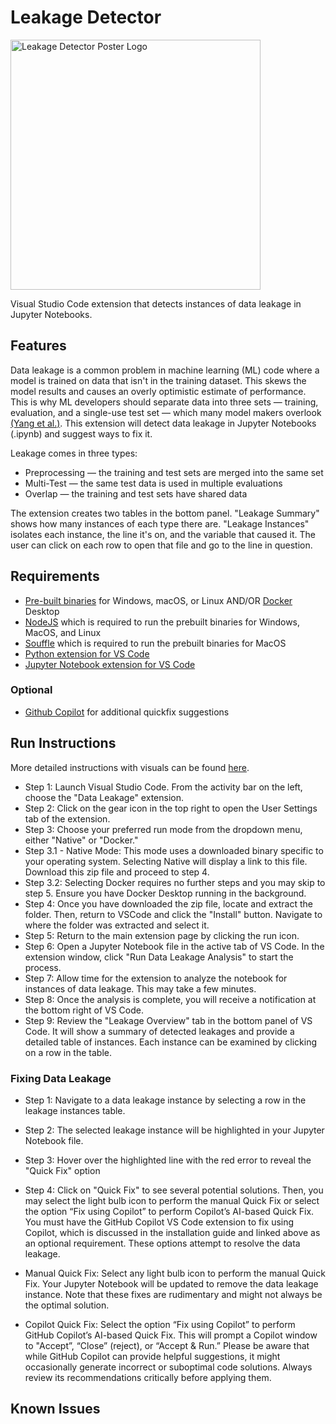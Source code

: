 # Leakage Detector

<img src="https://gcdnb.pbrd.co/images/xa9zRuVJO0ms.png?o=1" alt="Leakage Detector Poster Logo" width="400"/>

Visual Studio Code extension that detects instances of data leakage in Jupyter Notebooks.

## Features

Data leakage is a common problem in machine learning (ML) code where a model is trained on data that isn't in the training dataset. This skews the model results and causes an overly optimistic estimate of performance. This is why ML developers should separate data into three sets — training, evaluation, and a single-use test set — which many model makers overlook [(Yang et al.)](https://dl.acm.org/doi/10.1145/3551349.3556918). This extension will detect data leakage in Jupyter Notebooks (.ipynb) and suggest ways to fix it.

Leakage comes in three types:
* Preprocessing — the training and test sets are merged into the same set
* Multi-Test — the same test data is used in multiple evaluations
* Overlap — the training and test sets have shared data

The extension creates two tables in the bottom panel. "Leakage Summary" shows how many instances of each type there are. "Leakage Instances" isolates each instance, the line it's on, and the variable that caused it. The user can click on each row to open that file and go to the line in question.

## Requirements

* [Pre-built binaries](https://leakage-detector.vercel.app/download) for Windows, macOS, or Linux AND/OR [Docker](https://www.docker.com/) Desktop
* [NodeJS](https://nodejs.org/en/download) which is required to run the prebuilt binaries for Windows, MacOS, and Linux
* [Souffle](https://souffle-lang.github.io/install) which is required to run the prebuilt binaries for MacOS
* [Python extension for VS Code](https://marketplace.visualstudio.com/items?itemName=ms-python.python)
* [Jupyter Notebook extension for VS Code](https://marketplace.visualstudio.com/items?itemName=ms-toolsai.jupyter)
### Optional
* [Github Copilot](https://marketplace.visualstudio.com/items?itemName=GitHub.copilot) for additional quickfix suggestions

## Run Instructions
More detailed instructions with visuals can be found [here](https://leakage-detector.vercel.app/documentation/get-started/run-guide).

* Step 1: Launch Visual Studio Code. From the activity bar on the left, choose the "Data Leakage" extension.
* Step 2: Click on the gear icon in the top right to open the User Settings tab of the extension.
* Step 3: Choose your preferred run mode from the dropdown menu, either "Native" or "Docker."
* Step 3.1 - Native Mode: This mode uses a downloaded binary specific to your operating system. Selecting Native will display a link to this file. Download this zip file and proceed to step 4.
* Step 3.2: Selecting Docker requires no further steps and you may skip to step 5. Ensure you have Docker Desktop running in the background.
* Step 4: Once you have downloaded the zip file, locate and extract the folder. Then, return to VSCode and click the "Install" button. Navigate to where the folder was extracted and select it.
* Step 5: Return to the main extension page by clicking the run icon.
* Step 6: Open a Jupyter Notebook file in the active tab of VS Code. In the extension window, click "Run Data Leakage Analysis" to start the process.
* Step 7: Allow time for the extension to analyze the notebook for instances of data leakage. This may take a few minutes.
* Step 8: Once the analysis is complete, you will receive a notification at the bottom right of VS Code.
* Step 9: Review the "Leakage Overview" tab in the bottom panel of VS Code. It will show a summary of detected leakages and provide a detailed table of instances. Each instance can be examined by clicking on a row in the table.

### Fixing Data Leakage

* Step 1: Navigate to a data leakage instance by selecting a row in the leakage instances table.
* Step 2: The selected leakage instance will be highlighted in your Jupyter Notebook file.
* Step 3: Hover over the highlighted line with the red error to reveal the "Quick Fix" option
* Step 4: Click on "Quick Fix" to see several potential solutions. Then, you may select the light bulb icon to perform the manual Quick Fix or select the option “Fix using Copilot” to perform Copilot’s AI-based Quick Fix. You must have the GitHub Copilot VS Code extension to fix using Copilot, which is discussed in the installation guide and linked above as an optional requirement. These options attempt to resolve the data leakage.

* Manual Quick Fix: Select any light bulb icon to perform the manual Quick Fix. Your Jupyter Notebook will be updated to remove the data leakage instance. Note that these fixes are rudimentary and might not always be the optimal solution.
* Copilot Quick Fix: Select the option “Fix using Copilot” to perform GitHub Copilot’s AI-based Quick Fix. This will prompt a Copilot window to "Accept”, “Close” (reject), or “Accept & Run.” Please be aware that while GitHub Copilot can provide helpful suggestions, it might occasionally generate incorrect or suboptimal code solutions. Always review its recommendations critically before applying them.


## Known Issues


